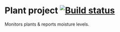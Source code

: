 # Plant project [![Build status](https://github.com/DevilinAus/plantproject/actions/workflows/test.yml/badge.svg?branch=main)](https://github.com/DevilinAus/plantproject/actions/workflows/test.yml)

Monitors plants & reports moisture levels.
